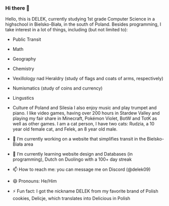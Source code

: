 ### Hi there 👋

Hello, this is DELEK, currently studying 1st grade Computer Science in a highschool in Bielsko-Biała, in the south of Poland. Besides programming, I take interest in a lot of things, including (but not limited to):
- Public Transit
- Math
- Geography
- Chemistry
- Vexillology nad Heraldry (study of flags and coats of arms, respectively)
- Numismatics (study of coins and currency)
- Lingustics
- Culture of Poland and Silesia
I also enjoy music and play trumpet and piano. I like video games, having over 200 hours in Stardew Valley and playing my fair share in Minecraft, Pokémon Violet, BotW and TotK as well as other games.
I am a cat person, I have two cats: Rudzia, a 10 year old female cat, and Felek, an 8 year old male.

- 🔭 I’m currently working on a website that simplifies transit in the Bielsko-Biała area 
- 🌱 I’m currently learning website design and Databases (in programming), Dutch on Duolingo with a 100+ day streak
- 📫 How to reach me: you can message me on Discord (@delek09)
- 😄 Pronouns: He/Him
- ⚡ Fun fact: I got the nickname DELEK from my favorite brand of Polish cookies, Delicje, which translates into Delicious in Polish
